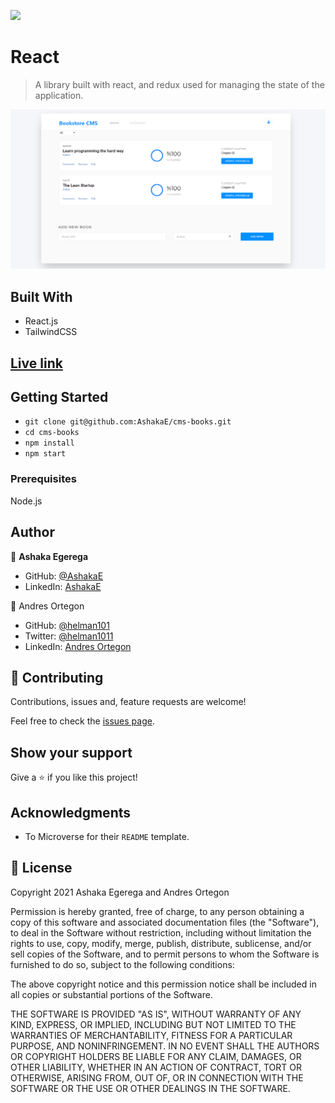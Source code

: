 ![](https://img.shields.io/badge/Microverse-blueviolet)

# React 

> A library built with react, and redux used for managing the state of the application.

![](./src/utils/screenshot.png)

## Built With

- React.js
- TailwindCSS

## [Live link](https://cms-books.herokuapp.com/)

## Getting Started

- `git clone git@github.com:AshakaE/cms-books.git`
- `cd cms-books`
- `npm install`
- `npm start`

### Prerequisites

Node.js

## Author

👤 **Ashaka Egerega**

- GitHub: [@AshakaE](https://github.com/AshakaE)
- LinkedIn: [AshakaE](https://www.linkedin.com/in/AshakaE/)

👤 Andres Ortegon

- GitHub: [@helman101](https://github.com/helman101)
- Twitter: [@helman1011](https://twitter.com/Helman1011)
- LinkedIn: [Andres Ortegon](https://www.linkedin.com/in/helman101/)

## 🤝 Contributing

Contributions, issues and, feature requests are welcome!

Feel free to check the [issues page](https://github.com/AshakaE/cms-books/issues).

## Show your support

Give a ⭐️ if you like this project!

## Acknowledgments

- To Microverse for their `README` template.

## 📝 License

Copyright 2021 Ashaka Egerega and Andres Ortegon

Permission is hereby granted, free of charge, to any person obtaining a copy of this software and associated documentation files (the "Software"), to deal in the Software without restriction, including without limitation the rights to use, copy, modify, merge, publish, distribute, sublicense, and/or sell copies of the Software, and to permit persons to whom the Software is furnished to do so, subject to the following conditions:

The above copyright notice and this permission notice shall be included in all copies or substantial portions of the Software.

THE SOFTWARE IS PROVIDED "AS IS", WITHOUT WARRANTY OF ANY KIND, EXPRESS, OR IMPLIED, INCLUDING BUT NOT LIMITED TO THE WARRANTIES OF MERCHANTABILITY, FITNESS FOR A PARTICULAR PURPOSE, AND NONINFRINGEMENT. IN NO EVENT SHALL THE AUTHORS OR COPYRIGHT HOLDERS BE LIABLE FOR ANY CLAIM, DAMAGES, OR OTHER LIABILITY, WHETHER IN AN ACTION OF CONTRACT, TORT OR OTHERWISE, ARISING FROM, OUT OF, OR IN CONNECTION WITH THE SOFTWARE OR THE USE OR OTHER DEALINGS IN THE SOFTWARE.

